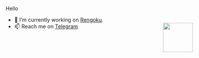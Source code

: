 Hello

- 🔭 I’m currently working on [Rengoku](https://t.me/Rengokurobot).
- 📫 Reach me on [Telegram](https://telegram.dog/nksama) <img src = https://i.pinimg.com/originals/25/d2/54/25d254df236c61306bceb86df5f671f1.gif width = 80 align = "right">

